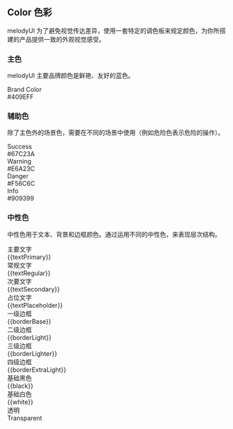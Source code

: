 <script>
    import bus from '../../bus'
    import { tintColor } from '../../color.js'
    import { ACTION_USER_CONFIG_UPDATE } from '../../components/theme/constant.js'
    const varMap = {
        'primary': '$--color-primary',
        'success': '$--color-success',
        'warning': '$--color-warning',
        'danger': '$--color-danger',
        'info': '$--color-info',
        'white': '$--color-white',
        'black': '$--color-black',
        'textPrimary': '$--color-text-primary',
        'textRegular': '$--color-text-regular',
        'textSecondary': '$--color-text-secondary',
        'textPlaceholder': '$--color-text-placeholder',
        'borderBase': '$--border-color-base',
        'borderLight': '$--border-color-light',
        'borderLighter': '$--border-color-lighter',
        'borderExtraLight': '$--border-color-extra-light'
    }
    const original = {
        primary: '#409EFF',
        success: '#67C23A',
        warning: '#E6A23C',
        danger: '#F56C6C',
        info: '#909399',
        white: '#FFFFFF',
        black: '#000000',
        textPrimary: '#303133',
        textRegular: '#606266',
        textSecondary: '#909399',
        textPlaceholder: '#C0C4CC',
        borderBase: '#DCDFE6',
        borderLight: '#E4E7ED',
        borderLighter: '#EBEEF5',
        borderExtraLight: '#F2F6FC'
    }
    export default {
        created() {
            bus.$on(ACTION_USER_CONFIG_UPDATE, this.setGlobal);
        },
        mounted() {
            this.setGlobal();
        },
        methods: {
            tintColor(color, tint) {
                return tintColor(color, tint);
            },
            setGlobal() {
                if (window.userThemeConfig) {
                    this.global = window.userThemeConfig.global;
                }
            }
        },
        data() {
            return {
                global: {},
                primary: '',
                success: '',
                warning: '',
                danger: '',
                info: '',
                white: '',
                black: '',
                textPrimary: '',
                textRegular: '',
                textSecondary: '',
                textPlaceholder: '',
                borderBase: '',
                borderLight: '',
                borderLighter: '',
                borderExtraLight: ''
            }
        },
        watch: {
            global: {
                immediate: true,
                handler(value) {
                    Object.keys(original).forEach((o) => {
                        if (value[varMap[o]]) {
                            this[o] = value[varMap[o]]
                        } else {
                            this[o] = original[o]
                        }
                    })
                }
            }
        }
    }
</script>

## Color 色彩

melodyUI 为了避免视觉传达差异，使用一套特定的调色板来规定颜色，为你所搭建的产品提供一致的外观视觉感受。

### 主色

melodyUI 主要品牌颜色是鲜艳、友好的蓝色。

<m-row :gutter="12">
  <m-col :span="10" :xs="{span: 12}">
    <div class="demo-color-box" :style="{ background: primary }">Brand Color
      <div class="value">#409EFF</div>
      <div class="bg-color-sub" :style="{ background: tintColor(primary, 0.9) }">
        <div
          class="bg-blue-sub-item"
          v-for="(item, key) in Array(8)"
          :key="key"
          :style="{ background: tintColor(primary, (key + 1) / 10) }"
        ></div>
      </div>
    </div>
  </m-col>
</m-row>

### 辅助色

除了主色外的场景色，需要在不同的场景中使用（例如危险色表示危险的操作）。

<m-row :gutter="12">
  <m-col :span="6" :xs="{span: 12}">
    <div class="demo-color-box"
    :style="{ background: success }"
    >Success<div class="value">#67C23A</div>
      <div 
        class="bg-color-sub"
      >
        <div 
          class="bg-success-sub-item" 
          v-for="(item, key) in Array(2)"
          :key="key"
          :style="{ background: tintColor(success, (key + 8) / 10) }"
            >
        </div>
      </div>
    </div>
  </m-col>
  <m-col :span="6" :xs="{span: 12}">
    <div class="demo-color-box"
    :style="{ background: warning }"
    >Warning<div class="value">#E6A23C</div>
      <div 
          class="bg-color-sub"
        >
        <div 
          class="bg-success-sub-item" 
          v-for="(item, key) in Array(2)"
          :key="key"
          :style="{ background: tintColor(warning, (key + 8) / 10) }"
            >
        </div>
      </div>
    </div>
  </m-col>
  <m-col :span="6" :xs="{span: 12}">
    <div class="demo-color-box"
    :style="{ background: danger }"
    >Danger<div class="value">#F56C6C</div>
      <div 
          class="bg-color-sub"
        >
        <div 
          class="bg-success-sub-item" 
          v-for="(item, key) in Array(2)"
          :key="key"
          :style="{ background: tintColor(danger, (key + 8) / 10) }"
            >
        </div>
      </div>
    </div>
  </m-col>
  <m-col :span="6" :xs="{span: 12}">
    <div class="demo-color-box"
    :style="{ background: info }"
    >Info<div class="value">#909399</div>
      <div 
          class="bg-color-sub"
        >
        <div 
          class="bg-success-sub-item" 
          v-for="(item, key) in Array(2)"
          :key="key"
          :style="{ background: tintColor(info, (key + 8) / 10) }"
            >
        </div>
      </div>
    </div>
  </m-col>
</m-row>

### 中性色

中性色用于文本、背景和边框颜色。通过运用不同的中性色，来表现层次结构。

<m-row :gutter="12">
  <m-col :span="6" :xs="{span: 12}">
    <div class="demo-color-box-group">
      <div class="demo-color-box demo-color-box-other"
      :style="{ background: textPrimary }"
      >主要文字<div class="value">{{textPrimary}}</div></div>
      <div class="demo-color-box demo-color-box-other"
      :style="{ background: textRegular }"
      >
      常规文字<div class="value">{{textRegular}}</div></div>
      <div class="demo-color-box demo-color-box-other"
      :style="{ background: textSecondary }"
      >次要文字<div class="value">{{textSecondary}}</div></div>
      <div class="demo-color-box demo-color-box-other"
      :style="{ background: textPlaceholder }"
      >占位文字<div class="value">{{textPlaceholder}}</div></div>
    </div>
  </m-col>
  <m-col :span="6" :xs="{span: 12}">
    <div class="demo-color-box-group">
      <div class="demo-color-box demo-color-box-other demo-color-box-lite"
      :style="{ background: borderBase }"
      >一级边框<div class="value">{{borderBase}}</div></div>
      <div class="demo-color-box demo-color-box-other demo-color-box-lite"
      :style="{ background: borderLight }"
      >二级边框<div class="value">{{borderLight}}</div></div>
      <div class="demo-color-box demo-color-box-other demo-color-box-lite"
      :style="{ background: borderLighter }"
      >三级边框<div class="value">{{borderLighter}}</div></div>
      <div class="demo-color-box demo-color-box-other demo-color-box-lite"
      :style="{ background: borderExtraLight }"
      >四级边框<div class="value">{{borderExtraLight}}</div></div>
    </div>
  </m-col>
  <m-col :span="6" :xs="{span: 12}">
    <div class="demo-color-box-group">
      <div 
      class="demo-color-box demo-color-box-other"
      :style="{ background: black }"
      >基础黑色<div class="value">{{black}}</div></div>
      <div
      class="demo-color-box demo-color-box-other"
      :style="{ background: white, color: '#303133', border: '1px solid #eee' }"
      >基础白色<div class="value">{{white}}</div></div>
      <div class="demo-color-box demo-color-box-other bg-transparent">透明<div class="value">Transparent</div>
      </div>
    </div>
  </m-col>
</m-row>
